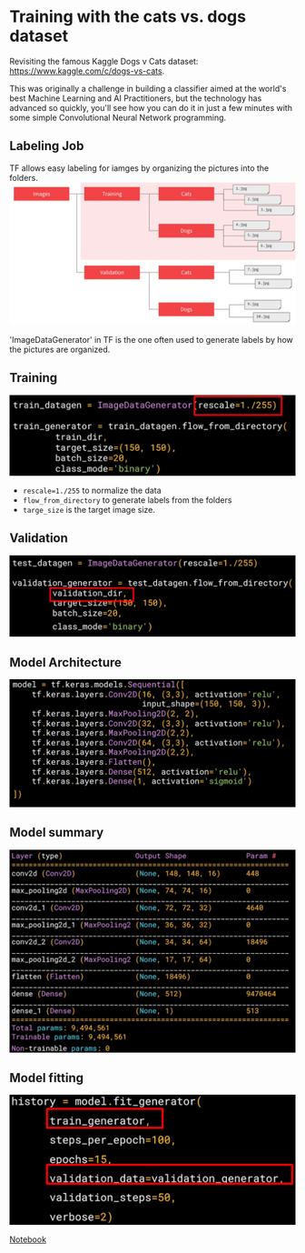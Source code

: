 # Training with the cats vs. dogs dataset

Revisiting the famous Kaggle Dogs v Cats dataset: https://www.kaggle.com/c/dogs-vs-cats.

This was originally a challenge in building a classifier aimed at the world's best Machine Learning and AI Practitioners, but the technology has advanced so quickly, you'll see how you can do it in just a few minutes with some simple Convolutional Neural Network programming.

## Labeling Job
TF allows easy labeling for iamges by organizing the pictures into the folders.
![](images/02-tf-convnet-4331663d.png)

'ImageDataGenerator' in TF is the one often used to generate labels by how the pictures are organized.

## Training
![](images/02-tf-convnet-404b579a.png)

- `rescale=1./255` to normalize the data
- `flow_from_directory` to generate labels from the folders
- `targe_size` is the target image size.

## Validation
![](images/02-tf-convnet-8c32c621.png)

## Model Architecture

![](images/02-tf-convnet-1cb1e2b2.png)

## Model summary
![](images/02-tf-convnet-4c6325e7.png)

## Model fitting
![](images/02-tf-convnet-b0280c81.png)

[Notebook](python-examples/cat-vs-dog.ipynb)

